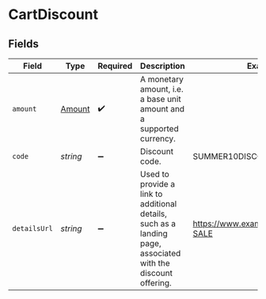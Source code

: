 # CartDiscount


## Fields

| Field                                                                                                        | Type                                                                                                         | Required                                                                                                     | Description                                                                                                  | Example                                                                                                      |
| ------------------------------------------------------------------------------------------------------------ | ------------------------------------------------------------------------------------------------------------ | ------------------------------------------------------------------------------------------------------------ | ------------------------------------------------------------------------------------------------------------ | ------------------------------------------------------------------------------------------------------------ |
| `amount`                                                                                                     | [Amount](../../models/shared/amount.md)                                                                      | :heavy_check_mark:                                                                                           | A monetary amount, i.e. a base unit amount and a supported currency.                                         |                                                                                                              |
| `code`                                                                                                       | *string*                                                                                                     | :heavy_minus_sign:                                                                                           | Discount code.                                                                                               | SUMMER10DISCOUNT                                                                                             |
| `detailsUrl`                                                                                                 | *string*                                                                                                     | :heavy_minus_sign:                                                                                           | Used to provide a link to additional details, such as a landing page, associated with the discount offering. | https://www.example.com/SUMMER-SALE                                                                          |